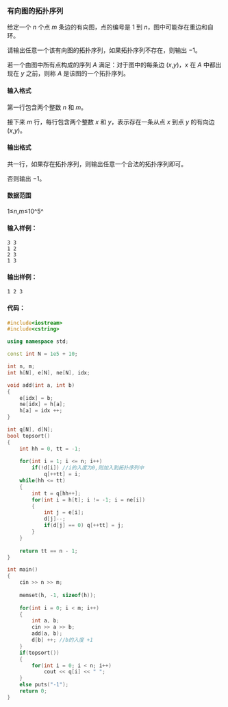 ### 有向图的拓扑序列

给定一个 *n* 个点 *m* 条边的有向图，点的编号是 1 到 *n*，图中可能存在重边和自环。

请输出任意一个该有向图的拓扑序列，如果拓扑序列不存在，则输出 −1。

若一个由图中所有点构成的序列 *A* 满足：对于图中的每条边 (*x*,*y*)，*x* 在 *A* 中都出现在 *y* 之前，则称 *A* 是该图的一个拓扑序列。

#### 输入格式

第一行包含两个整数 *n* 和 *m*。

接下来 *m* 行，每行包含两个整数 *x* 和 *y*，表示存在一条从点 *x* 到点 *y* 的有向边 (*x*,*y*)。

#### 输出格式

共一行，如果存在拓扑序列，则输出任意一个合法的拓扑序列即可。

否则输出 −1。

#### 数据范围

1≤*n*,*m*≤10^5^

#### 输入样例：

```
3 3
1 2
2 3
1 3
```

#### 输出样例：

```
1 2 3
```

#### 代码：

```c++
#include<iostream>
#include<cstring>

using namespace std;

const int N = 1e5 + 10;

int n, m;
int h[N], e[N], ne[N], idx;

void add(int a, int b)
{
    e[idx] = b;
    ne[idx] = h[a];
    h[a] = idx ++;
}

int q[N], d[N];
bool topsort()
{
    int hh = 0, tt = -1;
    
    for(int i = 1; i <= n; i++)
        if(!d[i]) //i的入度为0,则加入到拓扑序列中
            q[++tt] = i;
    while(hh <= tt)
    {
        int t = q[hh++];
        for(int i = h[t]; i != -1; i = ne[i])
        {
            int j = e[i];
            d[j]--;
            if(d[j] == 0) q[++tt] = j;
        }
    }
    
    return tt == n - 1;
}

int main()
{
    cin >> n >> m;
    
    memset(h, -1, sizeof(h));
    
    for(int i = 0; i < m; i++)
    {
        int a, b;
        cin >> a >> b;
        add(a, b);
        d[b] ++; //b的入度 +1
    }
    if(topsort())
    {
        for(int i = 0; i < n; i++)
            cout << q[i] << " ";
    }
    else puts("-1");
    return 0;
}
```

